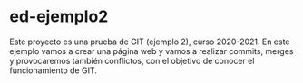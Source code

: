 # ed-ejemplo2
Este proyecto es una prueba de GIT (ejemplo 2), curso 2020-2021. En este ejemplo vamos a crear una página web y vamos a realizar commits, merges y provocaremos también conflictos, con el objetivo de conocer el funcionamiento de GIT.
